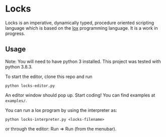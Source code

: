 # Locks

Locks is an imperative, dynamically typed, procedure oriented scripting language which is based on the [lox](https://github.com/munificent/craftinginterpreters) programming language. It is a work in progress.

## Usage

Note: You will need to have python 3 installed. This project was tested with python 3.8.3.

To start the editor, clone this repo and run

``` console
python locks-editor.py
```

An editor window should pop up. Start coding! You can find examples at `examples/`.

You can run a lox program by using the interpreter as:

``` console
python locks-interpreter.py <locks-filename>
```

or through the editor: Run => Run (from the menubar).
